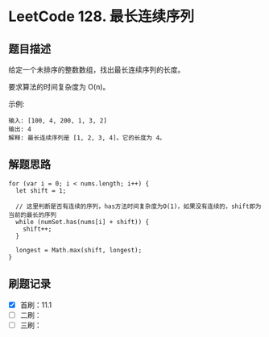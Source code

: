 # LeetCode 128. 最长连续序列

## 题目描述

给定一个未排序的整数数组，找出最长连续序列的长度。

要求算法的时间复杂度为 O(n)。

示例:

```
输入: [100, 4, 200, 1, 3, 2]
输出: 4
解释: 最长连续序列是 [1, 2, 3, 4]。它的长度为 4。
```

## 解题思路

```
for (var i = 0; i < nums.length; i++) {
  let shift = 1;

  // 这里判断是否有连续的序列，has方法时间复杂度为O(1)，如果没有连续的，shift即为当前的最长的序列
  while (numSet.has(nums[i] + shift)) {
    shift++;
  }

  longest = Math.max(shift, longest);
}
```

## 刷题记录

- [x] 首刷：11.1
- [ ] 二刷：
- [ ] 三刷：
